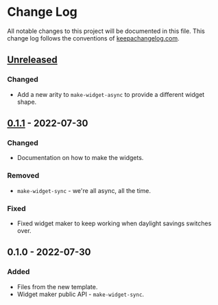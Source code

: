# Change Log
All notable changes to this project will be documented in this file. This change log follows the conventions of [keepachangelog.com](http://keepachangelog.com/).

## [Unreleased]
### Changed
- Add a new arity to `make-widget-async` to provide a different widget shape.

## [0.1.1] - 2022-07-30
### Changed
- Documentation on how to make the widgets.

### Removed
- `make-widget-sync` - we're all async, all the time.

### Fixed
- Fixed widget maker to keep working when daylight savings switches over.

## 0.1.0 - 2022-07-30
### Added
- Files from the new template.
- Widget maker public API - `make-widget-sync`.

[Unreleased]: https://sourcehost.site/your-name/ch11-core-async/compare/0.1.1...HEAD
[0.1.1]: https://sourcehost.site/your-name/ch11-core-async/compare/0.1.0...0.1.1
